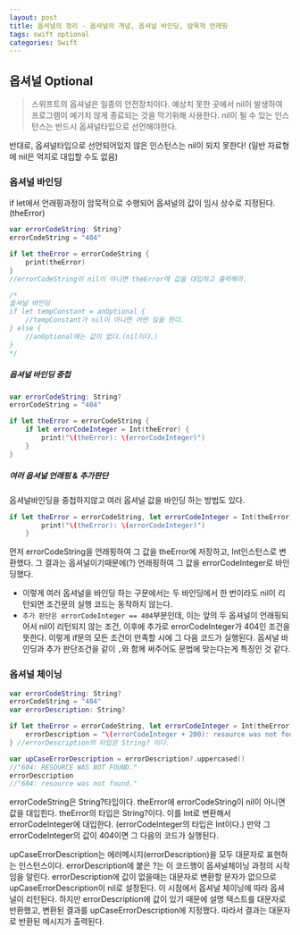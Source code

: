 ```yaml
---
layout: post
title: 옵셔널의 정리 - 옵셔널의 개념, 옵셔널 바인딩, 암묵적 언래핑
tags: swift optional
categories: Swift
---
```



## 옵셔널 Optional
> 스위프트의 옵셔널은 일종의 안전장치이다. 예상치 못한 곳에서 nil이 발생하여 프로그램이 예기치 않게 종료되는 것을 막기위해 사용한다. nil이 될 수 있는 인스턴스는 반드시 옵셔널타입으로 선언해야한다.
>
반대로, 옵셔널타입으로 선언되어있지 않은 인스턴스는 nil이 되지 못한다! (일반 자료형에 nil은 억지로 대입할 수도 없음)


### 옵셔널 바인딩
if let에서 언래핑과정이 암묵적으로 수행되어 옵셔널의 값이 임시 상수로 지정된다.(theError)
~~~swift
var errorCodeString: String?
errorCodeString = "404"

if let theError = errorCodeString {
    print(theError)
}
//errorCodeString이 nil이 아니면 theError에 값을 대입하고 출력해라.

/*
옵셔널 바인딩
if let tempConstant = anOptional {
    //tempConstant가 nil이 아니면 어떤 일을 한다.
} else {
    //anOptional에는 값이 없다.(nil이다.)
}
*/
~~~

##### 옵셔널 바인딩 중첩
~~~swift
var errorCodeString: String?
errorCodeString = "404"

if let theError = errorCodeString {
    if let errorCodeInteger = Int(theError) {
        print("\(theError): \(errorCodeInteger)")
    }
}

~~~
##### 여러 옵셔널 언래핑 & 추가판단
옵셔널바인딩을 중첩하지않고 여러 옵셔널 값을 바인딩 하는 방법도 있다.
~~~swift
if let theError = errorCodeString, let errorCodeInteger = Int(theError) {
        print("\(theError): \(errorCodeInteger)")
    }
~~~
먼저  errorCodeString을 언래핑하여 그 값을 theError에 저장하고, Int인스턴스로 변환했다. 그 결과는 옵셔널이기때문에(?) 언래핑하여 그 값을 errorCodeInteger로 바인딩했다.
- 이렇게 여러 옵셔널을 바인딩 하는 구문에서는 두 바인딩에서 한 번이라도 nil이 리턴되면 조건문의 실행 코드는 동작하지 않는다.
- `추가 판단은 errorCodeInteger == 404`부분인데, 이는 앞의 두 옵셔널이 언래핑되어서 nil이 리턴되지 않는 조건, 이후에 추가로 errorCodeInteger가 404인 조건을 뜻한다. 이렇게 if문의 모든 조건이 만족할 시에 그 다음 코드가 실행된다. 옵셔널 바인딩과 추가 판단조건을 같이 `,`와 함께 써주어도 문법에 맞는다는게 특징인 것 같다.


### 옵셔널 체이닝
~~~swift
var errorCodeString: String?
errorCodeString = "404"
var errorDescription: String?

if let theError = errorCodeString, let errorCodeInteger = Int(theError), errorCodeInteger == 404 {
    errorDescription = "\(errorCodeInteger + 200): resource was not found."
} //errorDescription의 타입은 String? 이다.

var upCaseErrorDescription = errorDescription?.uppercased()
//"604: RESOURCE WAS NOT FOUND."
errorDescription
//"604: resource was not found."
~~~

errorCodeString은 String?타입이다. theError에 errorCodeString이 nil이 아니면 값을 대입힌다. theError의 타입은 String?이다. 이를 Int로 변환해서 errorCodeInteger에 대입한다. (errorCodeInteger의 타입은 Int이다.) 만약 그 errorCodeInteger의 값이 404이면 그 다음의 코드가 실행된다. 

upCaseErrorDescription는 에러메시지(errorDescription)을 모두 대문자로 표현하는 인스턴스이다. errorDescription에 붙은 ?는 이 코드행이 옵셔널체이닝 과정의 시작임을 알린다. errorDescription에 값이 없을때는 대문자로 변환할 문자가 없으므로 upCaseErrorDescription이 nil로 설정된다. 이 시점에서 옵셔널 체이닝에 따라 옵셔널이 리턴된다.
하지만 errorDescription에 값이 있기 때문에 설명 텍스트를 대문자로 반환했고, 변환된 결과를 upCaseErrorDescription에 지정했다. 따라서 결과는 대문자로 반환된 메시지가 출력된다.
